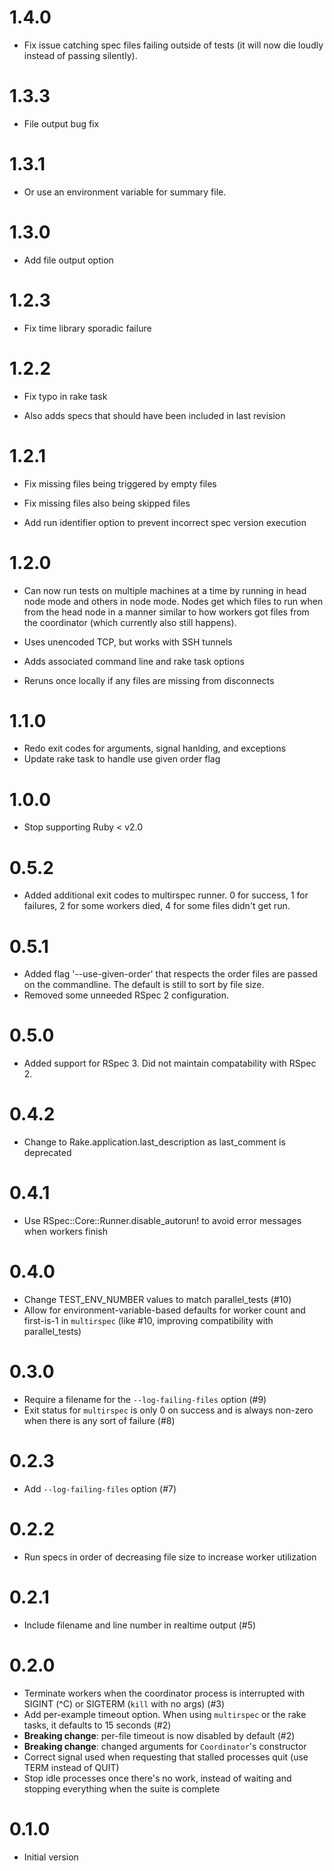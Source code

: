 # 1.4.0

* Fix issue catching spec files failing outside of tests (it will now die loudly instead of passing silently).

# 1.3.3

* File output bug fix

# 1.3.1

* Or use an environment variable for summary file.

# 1.3.0

* Add file output option

# 1.2.3

* Fix time library sporadic failure

# 1.2.2

* Fix typo in rake task

* Also adds specs that should have been included in last revision

# 1.2.1

* Fix missing files being triggered by empty files

* Fix missing files also being skipped files

* Add run identifier option to prevent incorrect spec version execution

# 1.2.0

* Can now run tests on multiple machines at a time by running in head node mode
  and others in node mode.  Nodes get which files to run when from the head node
  in a manner similar to how workers got files from the coordinator (which
  currently also still happens).

* Uses unencoded TCP, but works with SSH tunnels

* Adds associated command line and rake task options

* Reruns once locally if any files are missing from disconnects

# 1.1.0

* Redo exit codes for arguments, signal hanlding, and exceptions
* Update rake task to handle use given order flag

# 1.0.0

* Stop supporting Ruby < v2.0

# 0.5.2

* Added additional exit codes to multirspec runner. 0 for success, 1 for
  failures, 2 for some workers died, 4 for some files didn't get run.

# 0.5.1

* Added flag '--use-given-order' that respects the order files are passed on the
  commandline. The default is still to sort by file size.
* Removed some unneeded RSpec 2 configuration.

# 0.5.0

* Added support for RSpec 3. Did not maintain compatability with RSpec 2.

# 0.4.2

* Change to Rake.application.last_description as last_comment is deprecated

# 0.4.1

* Use RSpec::Core::Runner.disable_autorun! to avoid error messages when workers
  finish

# 0.4.0

* Change TEST_ENV_NUMBER values to match parallel_tests (#10)
* Allow for environment-variable-based defaults for worker count and first-is-1
  in `multirspec` (like #10, improving compatibility with parallel_tests)

# 0.3.0

* Require a filename for the `--log-failing-files` option (#9)
* Exit status for `multirspec` is only 0 on success and is always non-zero when
  there is any sort of failure (#8)

# 0.2.3

* Add `--log-failing-files` option (#7)

# 0.2.2

* Run specs in order of decreasing file size to increase worker utilization

# 0.2.1

* Include filename and line number in realtime output (#5)

# 0.2.0

* Terminate workers when the coordinator process is interrupted with SIGINT (^C)
  or SIGTERM (`kill` with no args) (#3)
* Add per-example timeout option. When using `multirspec` or the rake tasks, it
  defaults to 15 seconds (#2)
* **Breaking change**: per-file timeout is now disabled by default (#2)
* **Breaking change**: changed arguments for `Coordinator`'s constructor
* Correct signal used when requesting that stalled processes quit (use TERM
  instead of QUIT)
* Stop idle processes once there's no work, instead of waiting and stopping
  everything when the suite is complete

# 0.1.0

* Initial version
